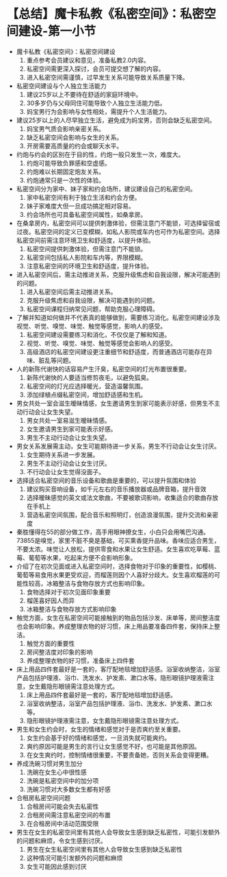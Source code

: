 # 【总结】魔卡私教《私密空间》：私密空间建设-第一小节

-   魔卡私教《私密空间》：私密空间建设
    1.  重点参考会员建议和意见，准备私教2.0内容。
    2.  私密空间需更深入探讨，会员可提交想了解的内容。
    3.  进入私密空间需谨慎，过早发生关系可能导致关系质量下降。
-   私密空间建设与个人独立生活能力
    1.  建议25岁以上不要待在舒适的家庭环境中。
    2.  30多岁仍与父母同住可能导致个人独立生活能力低。
    3.  妈宝男行为会影响与女性相处，需提升个人生活能力。
-   建议25岁以上的人尽早独立生活，避免成为妈宝男，否则会缺乏私密空间。
    1.  妈宝男气质会影响亲密关系。
    2.  缺乏私密空间会影响与女生的关系。
    3.  开房需要高质量的约会或聊天水平。
-   约炮与约会的区别在于目的性，约炮一般只发生一次，难度大。
    1.  约炮可能导致负罪感和空虚感。
    2.  约炮难以长期固定炮友关系。
    3.  约炮通常只是一次性的体验。
-   私密空间分为家中、妹子家和约会场所，建议建设自己的私密空间。
    1.  家中私密空间有利于独立生活和约会方便。
    2.  妹子家难度大但一旦成功搞定相对容易。
    3.  约会场所也可具备私密空间属性，如桑拿房。
-   在桑拿房内，私密空间可以提供刺激体验，但需注意门不能锁，可选择留宿或过夜。私密空间的定义已变模糊，如私人影院或车内也可作为私密空间。选择私密空间前需注意环境卫生和舒适度，以提升体验。
    1.  私密空间提供刺激体验，但需注意门不能锁。
    2.  私密空间包括私人影院和车内等，界限模糊。
    3.  注意私密空间的环境卫生和舒适度，提升体验。
-   进入私密空间后，需主动推进关系，克服升级焦虑和自我设限，解决可能遇到的问题。
    1.  进入私密空间后需主动推进关系。
    2.  克服升级焦虑和自我设限，解决可能遇到的问题。
    3.  私密空间课程归纳常见问题，帮助克服心理障碍。
-   了解并知道如何做并不代表真的能够做到，需要练习消化。私密空间建设涉及视觉、听觉、嗅觉、味觉、触觉等感觉，影响人的感受。
    1.  私密空间建设需要练习和消化，不仅仅是了解和知道。
    2.  视觉、听觉、嗅觉、味觉、触觉等感觉会影响人的感受。
    3.  高级酒店的私密空间建设更注重细节和舒适度，而普通酒店可能存在异味、脏乱等问题。
-   人的新陈代谢快的话容易产生汗臭，私密空间的灯光布置很重要。
    1.  新陈代谢快的人要适当修剪夜毛，以避免狐臭。
    2.  私密空间的灯光应选择暖光，营造温馨氛围。
    3.  添加绿植点缀私密空间，增加舒适感和生机。
-   男女共处一室会滋生暧昧情感，女生邀请男生到家可能表示好感，但男生不主动行动会让女生失望。
    1.  男女共处一室易滋生暧昧情感。
    2.  女生邀请男生到家可能表示好感。
    3.  男生不主动行动会让女生失望。
-   男女关系发展需主动，女生可能期待进一步关系，男生不行动会让女生讨厌。
    1.  女生期待关系进一步发展。
    2.  男生不主动行动会让女生讨厌。
    3.  不行动会让女生觉得没面子。
-   选择适合私密空间的音乐设备和歌曲是重要的，可以提升氛围和体验
    1.  建议购买音响设备，如千元左右的音乐播放器或品牌音箱，提升音效
    2.  选择暧昧感觉的英文或法文歌曲，不要被歌词影响，收集适合的歌曲存放在手机上
    3.  营造私密空间氛围，配合音乐和照明灯，创造浪漫氛围，提升交流和亲密度
-   秦胜懂得在55的部分做工作，高手用眼神撩女生，小白只会用嘴巴沟通。73855是嗅觉，家里不脏不臭是基础，可买熏香提升品味。香味应适合男生，不要太浓。味觉让人放松，提供零食和水果让女生舒适。女生喜欢吃草莓、蓝莓、葡萄等水果，吃起来方便不会影响形象。
-   介绍了在初次见面或进入私密空间时，选择食物对于印象的重要性，如樱桃、葡萄等易食用水果更受欢迎，而榴莲则因个人喜好分歧大。女生喜欢榴莲的可能性较高，冰箱整洁与食物存放方式也影响印象。
    1.  食物选择对于初次见面印象重要
    2.  榴莲喜好因人而异
    3.  冰箱整洁与食物存放方式影响印象
-   触觉方面，女生在私密空间可能接触到的物品包括沙发、床单等，房间整洁度也会影响印象。养成整理衣物的好习惯，床上用品要准备四件套，保持床上整洁。
    1.  触觉方面的重要性
    2.  房间整洁度对印象的影响
    3.  养成整理衣物的好习惯，准备床上四件套
-   床上用品四件套最好是一套的，客厅配地毯增加舒适感。浴室收纳整洁，浴室产品包括护理液、浴巾、洗发水、护发素、漱口水等。隐形眼镜护理液需注意，女生戴隐形眼镜需注意处理方式。
    1.  床上用品四件套最好是一套的，客厅配地毯增加舒适感。
    2.  浴室收纳整洁，浴室产品包括护理液、浴巾、洗发水、护发素、漱口水等。
    3.  隐形眼镜护理液需注意，女生戴隐形眼镜需注意处理方式。
-   男生和女生约会时，女生的情绪和感觉对于是否爽约至关重要。
    1.  女生约会基于好的情绪和感觉，一旦消失就可能爽约。
    2.  爽约原因可能是男生的言行让女生感觉不好，也可能是其他原因。
    3.  在女生爽约时，控制情绪很重要，不要责备她，否则关系会变得更糟。
-   养成洗碗习惯对男生加分
    1.  洗碗在女生心中很性感
    2.  洗碗是私密空间中的加分项
    3.  洗碗习惯对大多数女生都有好感
-   合租房私密空间问题
    1.  合租房间可能会失去私密性
    2.  合租房间需注意私密空间的布置
    3.  在合租房间中活动范围受限
-   男生在女生的私密空间里有其他人会导致女生感到缺乏私密性，可能引发额外的问题和麻烦，令女生感到讨厌。
    1.  男生在女生私密空间里有其他人会导致女生感到缺乏私密性
    2.  这种情况可能引发额外的问题和麻烦
    3.  女生可能因此感到讨厌